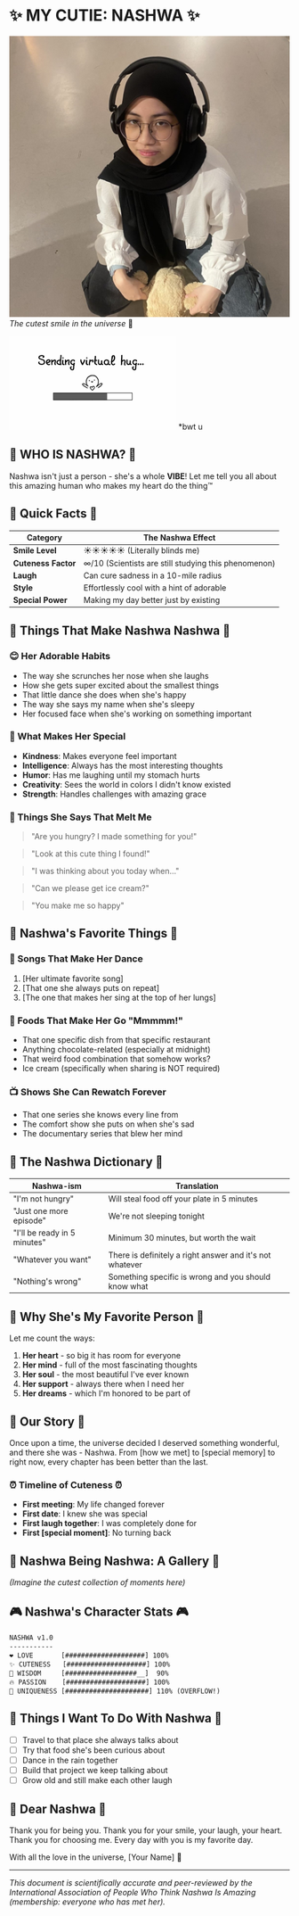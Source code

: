 # ✨ MY CUTIE: NASHWA ✨

![alt text](awaa.jpeg)
*The cutest smile in the universe* 💖

![alt text](<download (1).png>)
*bwt u 
## 🌟 WHO IS NASHWA? 🌟

Nashwa isn't just a person - she's a whole **VIBE**! Let me tell you all about this amazing human who makes my heart do the thing™️

## 💝 Quick Facts 💝

| Category | The Nashwa Effect |
|----------|-------------------|
| **Smile Level** | ☀️☀️☀️☀️☀️ (Literally blinds me) |
| **Cuteness Factor** | ∞/10 (Scientists are still studying this phenomenon) |
| **Laugh** | Can cure sadness in a 10-mile radius |
| **Style** | Effortlessly cool with a hint of adorable |
| **Special Power** | Making my day better just by existing |

## 🦋 Things That Make Nashwa Nashwa 🦋

### 😊 Her Adorable Habits
* The way she scrunches her nose when she laughs
* How she gets super excited about the smallest things
* That little dance she does when she's happy
* The way she says my name when she's sleepy
* Her focused face when she's working on something important

### 🌈 What Makes Her Special
* **Kindness**: Makes everyone feel important
* **Intelligence**: Always has the most interesting thoughts
* **Humor**: Has me laughing until my stomach hurts
* **Creativity**: Sees the world in colors I didn't know existed
* **Strength**: Handles challenges with amazing grace

### 💭 Things She Says That Melt Me
> "Are you hungry? I made something for you!"

> "Look at this cute thing I found!"

> "I was thinking about you today when..."

> "Can we please get ice cream?"

> "You make me so happy"

## 📱 Nashwa's Favorite Things 📱

### 🎵 Songs That Make Her Dance
1. [Her ultimate favorite song]
2. [That one she always puts on repeat]
3. [The one that makes her sing at the top of her lungs]

### 🍕 Foods That Make Her Go "Mmmmm!"
- That one specific dish from that specific restaurant
- Anything chocolate-related (especially at midnight)
- That weird food combination that somehow works?
- Ice cream (specifically when sharing is NOT required)

### 📺 Shows She Can Rewatch Forever
* That one series she knows every line from
* The comfort show she puts on when she's sad
* The documentary series that blew her mind

## 🎁 The Nashwa Dictionary 🎁

| Nashwa-ism | Translation |
|------------|-------------|
| "I'm not hungry" | Will steal food off your plate in 5 minutes |
| "Just one more episode" | We're not sleeping tonight |
| "I'll be ready in 5 minutes" | Minimum 30 minutes, but worth the wait |
| "Whatever you want" | There is definitely a right answer and it's not whatever |
| "Nothing's wrong" | Something specific is wrong and you should know what |

## 💫 Why She's My Favorite Person 💫

Let me count the ways:

1. **Her heart** - so big it has room for everyone
2. **Her mind** - full of the most fascinating thoughts
3. **Her soul** - the most beautiful I've ever known
4. **Her support** - always there when I need her
5. **Her dreams** - which I'm honored to be part of

## 🌙 Our Story 🌙

Once upon a time, the universe decided I deserved something wonderful, and there she was - Nashwa. From [how we met] to [special memory] to right now, every chapter has been better than the last.

### ⏰ Timeline of Cuteness ⏰
* **First meeting**: My life changed forever
* **First date**: I knew she was special
* **First laugh together**: I was completely done for
* **First [special moment]**: No turning back

## 📸 Nashwa Being Nashwa: A Gallery 📸

*(Imagine the cutest collection of moments here)*

## 🎮 Nashwa's Character Stats 🎮

```
NASHWA v1.0
-----------
❤️ LOVE       [####################] 100%
✨ CUTENESS   [####################] 100%
🧠 WISDOM     [##################__]  90%
🔥 PASSION    [####################] 100%
🦄 UNIQUENESS [#####################] 110% (OVERFLOW!)
```

## 📝 Things I Want To Do With Nashwa 📝

- [ ] Travel to that place she always talks about
- [ ] Try that food she's been curious about
- [ ] Dance in the rain together
- [ ] Build that project we keep talking about
- [ ] Grow old and still make each other laugh

## 🌠 Dear Nashwa 🌠

Thank you for being you. Thank you for your smile, your laugh, your heart. Thank you for choosing me. Every day with you is my favorite day.

With all the love in the universe,
[Your Name] 💖

---

*This document is scientifically accurate and peer-reviewed by the International Association of People Who Think Nashwa Is Amazing (membership: everyone who has met her).*